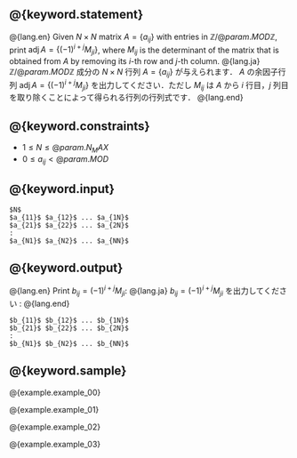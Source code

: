 ## @{keyword.statement}

@{lang.en}
Given $N \times N$ matrix $A = \lbrace a_{ij} \rbrace$ with entries in $\mathbb{Z}/@{param.MOD}\mathbb{Z}$, print $\operatorname{adj} A = \lbrace (-1)^{i+j}M_{ji} \rbrace$, where $M_{ij}$ is the determinant of the matrix that is obtained from $A$ by removing its $i$-th row and $j$-th column. 
@{lang.ja}
$\mathbb{Z}/@{param.MOD}\mathbb{Z}$ 成分の $N\times N$ 行列 $A = \lbrace a_{ij} \rbrace$ が与えられます．
$A$ の余因子行列 $\operatorname{adj} A = \lbrace (-1)^{i+j}M_{ji} \rbrace$ を出力してください．ただし $M_{ij}$ は $A$ から $i$ 行目，$j$ 列目を取り除くことによって得られる行列の行列式です．
@{lang.end}

## @{keyword.constraints}

- $1 \leq N \leq @{param.N_MAX}$
- $0 \leq a_{ij} < @{param.MOD}$

## @{keyword.input}

```
$N$
$a_{11}$ $a_{12}$ ... $a_{1N}$
$a_{21}$ $a_{22}$ ... $a_{2N}$
:
$a_{N1}$ $a_{N2}$ ... $a_{NN}$
```

## @{keyword.output}

@{lang.en}
Print $b_{ij} = (-1)^{i+j} M_{ji}$:
@{lang.ja}
$b_{ij} = (-1)^{i+j} M_{ji}$ を出力してください :
@{lang.end}

```
$b_{11}$ $b_{12}$ ... $b_{1N}$
$b_{21}$ $b_{22}$ ... $b_{2N}$
:
$b_{N1}$ $b_{N2}$ ... $b_{NN}$
```

## @{keyword.sample}

@{example.example_00}

@{example.example_01}

@{example.example_02}

@{example.example_03}
